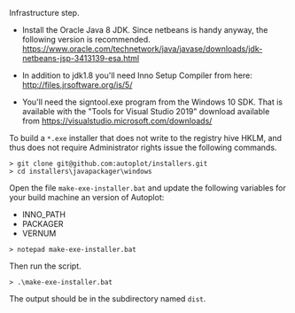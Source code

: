 Infrastructure step.

* Install the Oracle Java 8 JDK.  Since netbeans is handy anyway, the following
  version is recommended.
  https://www.oracle.com/technetwork/java/javase/downloads/jdk-netbeans-jsp-3413139-esa.html

* In addition to jdk1.8 you'll need Inno Setup Compiler from here:
  http://files.jrsoftware.org/is/5/
	
* You'll need the signtool.exe program from the Windows 10 SDK.  That is
  available with the "Tools for Visual Studio 2019" download available from
  https://visualstudio.microsoft.com/downloads/
   
To build a `*.exe` installer that does not write to the registry hive HKLM, 
and thus does not require Administrator rights issue the following commands.

```batchfile
> git clone git@github.com:autoplot/installers.git
> cd installers\javapackager\windows
```

Open the file `make-exe-installer.bat` and update the following variables for
your build machine an version of Autoplot:
 * INNO_PATH
 * PACKAGER
 * VERNUM

```batchfile
> notepad make-exe-installer.bat
```

Then run the script.
```batchfile
> .\make-exe-installer.bat
```

The output should be in the subdirectory named `dist`.


    
